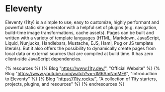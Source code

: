 # Eleventy

Eleventy (11ty) is a simple to use, easy to customize, highly performant and powerful static site generator with a helpful set of plugins (e.g. navigation, build-time image transformations, cache assets). Pages can be built and written with a variety of template languages (HTML, Markdown, JavaScript, Liquid, Nunjucks, Handlebars, Mustache, EJS, Haml, Pug or JS template literals). But it also offers the possibility to dynamically create pages from local data or external sources that are compiled at build time. It has zero client-side JavaScript dependencies.

{% resources %}
  {% Blog "https://www.11ty.dev/", "Official Website" %}
  {% Blog "https://www.youtube.com/watch?v=-dM6AmNmMFA", "Introduction to Eleventy" %}
  {% Blog "https://11ty.rocks/", "A collection of 11ty starters, projects, plugins, and resources" %}
{% endresources %}

